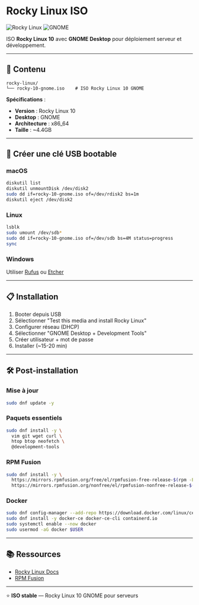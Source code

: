 # Rocky Linux ISO

![Rocky Linux](https://img.shields.io/badge/Rocky%20Linux-10B981?logo=rockylinux&logoColor=white)
![GNOME](https://img.shields.io/badge/GNOME-4A86CF?logo=gnome&logoColor=white)

ISO **Rocky Linux 10** avec **GNOME Desktop** pour déploiement serveur et développement.

---

## 📁 Contenu

```
rocky-linux/
└── rocky-10-gnome.iso    # ISO Rocky Linux 10 GNOME
```

**Spécifications** :
- **Version** : Rocky Linux 10
- **Desktop** : GNOME
- **Architecture** : x86_64
- **Taille** : ~4.4GB

---

## 🚀 Créer une clé USB bootable

### macOS

```bash
diskutil list
diskutil unmountDisk /dev/disk2
sudo dd if=rocky-10-gnome.iso of=/dev/rdisk2 bs=1m
diskutil eject /dev/disk2
```

### Linux

```bash
lsblk
sudo umount /dev/sdb*
sudo dd if=rocky-10-gnome.iso of=/dev/sdb bs=4M status=progress
sync
```

### Windows

Utiliser [Rufus](https://rufus.ie/) ou [Etcher](https://etcher.balena.io/)

---

## 📋 Installation

1. Booter depuis USB
2. Sélectionner "Test this media and install Rocky Linux"
3. Configurer réseau (DHCP)
4. Sélectionner "GNOME Desktop + Development Tools"
5. Créer utilisateur + mot de passe
6. Installer (~15-20 min)

---

## 🛠️ Post-installation

### Mise à jour

```bash
sudo dnf update -y
```

### Paquets essentiels

```bash
sudo dnf install -y \
  vim git wget curl \
  htop btop neofetch \
  @development-tools
```

### RPM Fusion

```bash
sudo dnf install -y \
  https://mirrors.rpmfusion.org/free/el/rpmfusion-free-release-$(rpm -E %rhel).noarch.rpm \
  https://mirrors.rpmfusion.org/nonfree/el/rpmfusion-nonfree-release-$(rpm -E %rhel).noarch.rpm
```

### Docker

```bash
sudo dnf config-manager --add-repo https://download.docker.com/linux/centos/docker-ce.repo
sudo dnf install -y docker-ce docker-ce-cli containerd.io
sudo systemctl enable --now docker
sudo usermod -aG docker $USER
```

---

## 📚 Ressources

- [Rocky Linux Docs](https://docs.rockylinux.org/)
- [RPM Fusion](https://rpmfusion.org/)

---

⭐ **ISO stable** — Rocky Linux 10 GNOME pour serveurs
